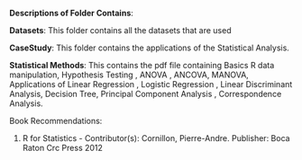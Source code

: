 
**Descriptions of Folder Contains**:

**Datasets**: This folder contains all the datasets that are used

**CaseStudy**: This folder contains the applications of the Statistical Analysis.

**Statistical Methods**:  This contains the  pdf file containing Basics R data manipulation, Hypothesis Testing , ANOVA , ANCOVA, MANOVA,  Applications of  Linear Regression , Logistic Regression , Linear Discriminant Analysis, Decision Tree, Principal Component Analysis , Correspondence Analysis. 


Book Recommendations:
1) R for Statistics - Contributor(s): Cornillon, Pierre-Andre.  Publisher: Boca Raton Crc Press 2012
